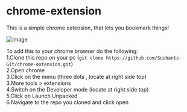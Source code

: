 # chrome-extension
This is a simple chrome extension, that lets you bookmark things!

![image](https://user-images.githubusercontent.com/100516354/225031194-61f0f655-6053-458b-812e-a48ef048f2a6.png)

To add this to your chrome browser do the following: <br>
1.Clone this repo on your pc (`git clone https://github.com/Sushants-Git/chrome-extension.git`)<br>
2.Open chrome <br>
3.Click on the menu (three dots , locate at right side top) <br>
3.More tools > extensions <br>
4.Switch on the Developer mode (locate at right side top) <br>
5.Click on Launch Unpacked <br>
6.Navigate to the repo you cloned and click open
